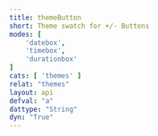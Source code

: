 ```yaml
---
title: themeButton
short: Theme swatch for +/- Buttons
modes: [
	'datebox',
	'timebox',
	'durationbox'
]
cats: [ 'themes' ]
relat: "themes"
layout: api
defval: "a"
dattype: "String"
dyn: "True"
---
```


